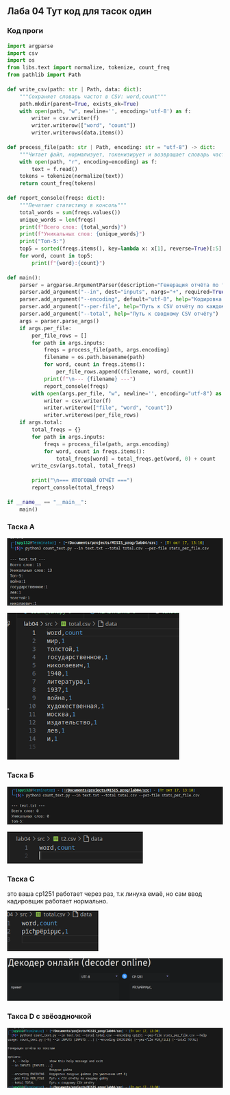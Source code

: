 ## Лаба 04 __Тут код для тасок один__

### Код проги
```python
import argparse
import csv
import os
from libs.text import normalize, tokenize, count_freq
from pathlib import Path

def write_csv(path: str | Path, data: dict):
    """Сохраняет словарь частот в CSV: word,count"""
    path.mkdir(parent=True, exists_ok=True)
    with open(path, "w", newline='', encoding='utf-8') as f:
        writer = csv.writer(f)
        writer.writerow(["word", "count"])
        writer.writerows(data.items())

def process_file(path: str | Path, encoding: str = "utf-8") -> dict:
    """Читает файл, нормализует, токенизирует и возвращает словарь частот"""
    with open(path, "r", encoding=encoding) as f:
        text = f.read()
    tokens = tokenize(normalize(text))
    return count_freq(tokens)

def report_console(freqs: dict):
    """Печатает статистику в консоль"""
    total_words = sum(freqs.values())
    unique_words = len(freqs)
    print(f"Всего слов: {total_words}")
    print(f"Уникальных слов: {unique_words}")
    print("Топ-5:")
    top5 = sorted(freqs.items(), key=lambda x: x[1], reverse=True)[:5]
    for word, count in top5:
        print(f"{word}:{count}")

def main():
    parser = argparse.ArgumentParser(description="Генерация отчёта по текстам")
    parser.add_argument("--in", dest="inputs", nargs="+", required=True, help="Входные файлы")
    parser.add_argument("--encoding", default="utf-8", help="Кодировка входных файлов (по умолчанию utf-8)")
    parser.add_argument("--per-file", help="Путь к CSV отчёту по каждому файлу")
    parser.add_argument("--total", help="Путь к сводному CSV отчёту")
    args = parser.parse_args()
    if args.per_file:
        per_file_rows = []
        for path in args.inputs:
            freqs = process_file(path, args.encoding)
            filename = os.path.basename(path)
            for word, count in freqs.items():
                per_file_rows.append((filename, word, count))
            print(f"\n--- {filename} ---")
            report_console(freqs)
        with open(args.per_file, "w", newline='', encoding="utf-8") as f:
            writer = csv.writer(f)
            writer.writerow(["file", "word", "count"])
            writer.writerows(per_file_rows)
    if args.total:
        total_freqs = {}
        for path in args.inputs:
            freqs = process_file(path, args.encoding)
            for word, count in freqs.items():
                total_freqs[word] = total_freqs.get(word, 0) + count
        write_csv(args.total, total_freqs)

        print("\n=== ИТОГОВЫЙ ОТЧЁТ ===")
        report_console(total_freqs)

if __name__ == "__main__":
    main()
```

### Таска A

![Tsl1](/lab04/images/01.png)

![TslT1](/lab04/images/01_2.png)

### Таска Б

![Tsl2](/lab04/images/02.png)

![TslT2](/lab04/images/02_2.png)

### Таска C

это ваша cp1251 работает через раз, т.к линуха емаё, но сам ввод кадировщик работает нормально.

![Tsl2](/lab04/images/03.png)

![Tsl2](/lab04/images/03_2.png)

### Такса D с звёоздночкой

![TSK4](/lab04/images/04.png)

